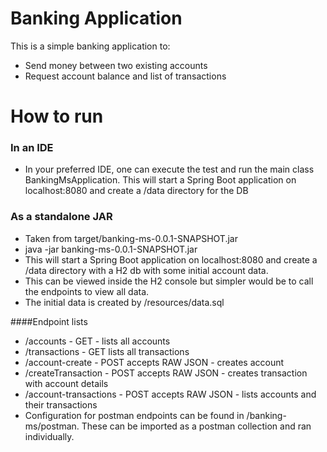 # Banking Application
This is a simple banking application to:
* Send money between two existing accounts
* Request account balance and list of transactions 

# How to run

### In an IDE
* In your preferred IDE, one can execute the test and run the main class BankingMsApplication. 
  This will start a Spring Boot application on localhost:8080 and create a /data directory for the DB

### As a standalone JAR
* Taken from target/banking-ms-0.0.1-SNAPSHOT.jar
* java -jar banking-ms-0.0.1-SNAPSHOT.jar
* This will start a Spring Boot application on localhost:8080 and create a /data directory with a H2 db with some initial account data. 
* This can be viewed inside the H2 console but simpler would be to call the endpoints to view all data. 
* The initial data is created by /resources/data.sql

####Endpoint lists
* /accounts - GET  - lists all accounts
* /transactions - GET lists all transactions
* /account-create - POST accepts RAW JSON - creates account
* /createTransaction - POST accepts RAW JSON - creates transaction with account details
* /account-transactions - POST accepts RAW JSON - lists accounts and their transactions
* Configuration for postman endpoints can be found in /banking-ms/postman. These can be imported as a postman collection and ran individually.